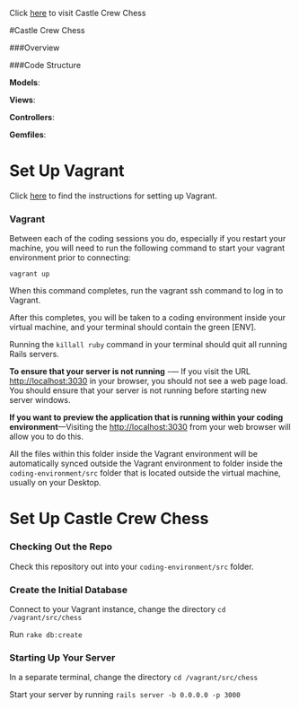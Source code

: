 Click [here](https://castle-crew-chess.herokuapp.com/) to visit Castle Crew Chess

#Castle Crew Chess

###Overview

###Code Structure

**Models**:

**Views**:

**Controllers**:

**Gemfiles**:

# Set Up Vagrant

Click [here](https://github.com/university-bootcamp/coding-environment/blob/master/windows-vagrant.md) to find the instructions for setting up Vagrant.

### Vagrant

Between each of the coding sessions you do, especially if you restart your machine, you will need to run the following command to start your vagrant environment prior to connecting:

`vagrant up`

When this command completes, run the vagrant ssh command to log in to Vagrant.

After this completes, you will be taken to a coding environment inside your virtual machine, and your terminal should contain the green [ENV].

Running the `killall ruby` command in your terminal should quit all running Rails servers.

**To ensure that your server is not running** -— If you visit the URL [http://localhost:3030](http://localhost:3030) in your browser, you should not see a web page load. You should ensure that your server is not running before starting new server windows.

**If you want to preview the application that is running within your coding environment**—Visiting the [http://localhost:3030](http://localhost:3030) from your web browser will allow you to do this.

All the files within this folder inside the Vagrant environment will be automatically synced outside the Vagrant environment to folder inside the `coding-environment/src` folder that is located outside the virtual machine, usually on your Desktop.

# Set Up Castle Crew Chess

### Checking Out the Repo

Check this repository out into your `coding-environment/src` folder. 

### Create the Initial Database

Connect to your Vagrant instance, change the directory `cd /vagrant/src/chess`

Run `rake db:create`

### Starting Up Your Server

In a separate terminal, change the directory `cd /vagrant/src/chess`

Start your server by running `rails server -b 0.0.0.0 -p 3000`
